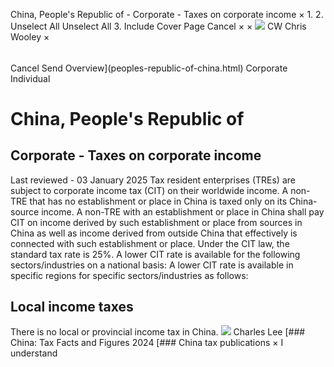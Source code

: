 China, People's Republic of - Corporate - Taxes on corporate income
×
1.
2.
Unselect All
Unselect All
3.
Include Cover Page
Cancel
×
×
![](-/media/world-wide-tax-summaries/attachments/global---chris-wooley.ashx%3Frev=ac5e5f3223b34096b1afc2a6009c7320&revision=ac5e5f32-23b3-4096-b1af-c2a6009c7320&hash=859B7ADC84DC2CBEC9760E9E6EE7DE6D0A8BFCDF)
CW
Chris Wooley
×
######
Cancel
Send
Overview](peoples-republic-of-china.html)
Corporate
Individual
# China, People's Republic of
## Corporate - Taxes on corporate income
Last reviewed - 03 January 2025
Tax resident enterprises (TREs) are subject to corporate income tax (CIT) on their worldwide income. A non-TRE that has no establishment or place in China is taxed only on its China-source income. A non-TRE with an establishment or place in China shall pay CIT on income derived by such establishment or place from sources in China as well as income derived from outside China that effectively is connected with such establishment or place.
Under the CIT law, the standard tax rate is 25%.
A lower CIT rate is available for the following sectors/industries on a national basis:
A lower CIT rate is available in specific regions for specific sectors/industries as follows:
## Local income taxes
There is no local or provincial income tax in China.
![](-/media/world-wide-tax-summaries/peoplesrepublicofchinacharles-leedownload-1jpg20240111012549869.ashx%3Frev=561053938de94d24a7facd29958b8576&revision=56105393-8de9-4d24-a7fa-cd29958b8576&hash=BBF4BA293E536D177EA006B367E1FD470DF13EBC)
Charles Lee
[### China: Tax Facts and Figures 2024
[### China tax publications
×
I understand